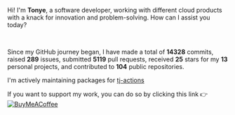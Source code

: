 Hi! I'm **Tonye**, a software developer, working with different cloud products with a knack for innovation and problem-solving. How can I assist you today?

<br>

Since my GitHub journey began, I have made a total of **14328** commits, raised **289** issues, submitted **5119** pull requests, received **25** stars for my **13** personal projects, and contributed to **104** public repositories.


I'm actively maintaining packages for [tj-actions](https://github.com/jackton1)

If you want to support my work, you can do so by clicking this link 👉 [![BuyMeACoffee](https://img.shields.io/badge/Buy%20Me%20a%20Coffee-ffdd00?style=for-the-badge&logo=buy-me-a-coffee&logoColor=black)](https://buymeacoffee.com/jackton1)
